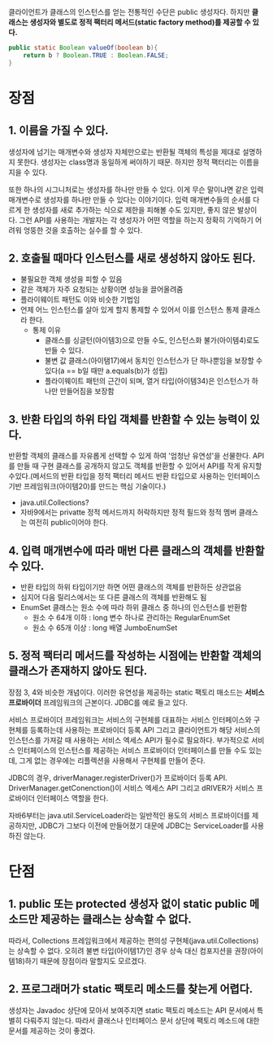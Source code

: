 클라이언트가 클래스의 인스턴스를 얻는 전통적인 수단은 public  생성자다. 
하지만 **클래스는 생성자와 별도로 정적 팩터리 메서드(static factory method)를 제공할 수 있다.**

```java
public static Boolean valueOf(boolean b){
    return b ? Boolean.TRUE : Boolean.FALSE;
}
```

# 장점
## 1. 이름을 가질 수 있다.
생성자에 넘기는 매개변수와 생성자 자체만으로는 반환될 객체의 특성을 제대로 설명하지 못한다. 생성자는 class명과 동일하게 써야하기 때문. 하지만 정적 팩터리는 이름을 지을 수 있다.

또한 하나의 시그니처로는 생성자를 하나만 만들 수 있다.
이게 무슨 말이냐면 같은 입력 매개변수로 생성자를 하나만 만들 수 있다는 이야기이다. 입력 매개변수들의 순서를 다르게 한 생성자를 새로 추가하는 식으로 제한을 피해볼 수도 있지만, 좋지 않은 발상이다. 그런 API를 사용하는 개발자는 각 생성자가 어떤 역할을 하는지 정확히 기억하기 어려워 엉뚱한 것을 호출하는 실수를 할 수 있다.

## 2. 호출될 때마다 인스턴스를 새로 생성하지  않아도 된다.
- 불필요한 객체 생성을 피할 수 있음
- 같은 객체가 자주 요청되는 상황이면 성능을 끌어올려줌
- 플라이웨이트 패턴도 이와 비슷한 기법임
- 언제 어느 인스턴스를 살아 있게 할지 통제할 수 있어서 이를 인스턴스 통제 클래스라 한다.
  - 통제 이유
    - 클래스를 싱글턴(아이템3)으로 만들 수도, 인스턴스화 불가(아이템4)로도 반들 수 있다.
    - 불변 값 클래스(아이탬17)에서 동치인 인스턴스가 단 하나뿐임을 보장할 수 있다(a == b일 때만 a.equals(b)가 성립)
    - 플라이웨이트 패턴의 근간이 되며, 열거 타입(아이템34)은 인스턴스가 하나만 만들어짐을 보장함
  
## 3. 반환 타입의 하위 타입 객체를 반환할 수 있는 능력이 있다.
반환할 객체의 클래스를 자유롭게 선택할 수 있게 하여 '엄청난 유연성'을 선물한다.
API를 만들 때 구현 클래스를 공개하지 않고도 객체를 반환할 수 있어서 API를 작게 유지할 수있다.(메서드의 반환 타입을 정적 팩터리 메서드 반환 타입으로 사용하는 인터페이스 기반 프레임워크(아이템20)를 만드는 핵심 기술이다.)
- java.util.Collections?
- 자바9에서는 privatte 정적 메서드까지 허락하지만 정적 필드와 정적 멤버 클래스는 여전히 public이어야 한다.
  

## 4. 입력 매개변수에 따라 매번 다른 클래스의 객체를 반환할 수 있다.
- 반환 타입의 하위 타입이기만 하면 어떤 클래스의 객체를 반환하든 상관없음
- 심지어 다음 릴리스에서는 또 다른 클래스의 객체를 반환해도 됨
- EnumSet 클래스는 원소 수에 따라 하위 클래스 중 하나의 인스턴스를 반환함
  - 원소 수 64개 이하 : long 변수 하나로 관리하는 RegularEnumSet
  - 원소 수 65개 이상 : long 배열 JumboEnumSet

## 5. 정적 팩터리 메서드를 작성하는 시점에는 반환할 객체의 클래스가 존재하지 않아도 된다.
장점 3, 4와 비슷한 개념이다. 이러한 유연성을 제공하는 static 팩토리 매소드는 **서비스 프로바이더** 프레임워크의 근본이다. JDBC를 예로 들고 있다.

서비스 프로바이더 프레임워크는 서비스의 구현체를 대표하는 서비스 인터페이스와 구현체를 등록하는데 사용하는 프로바이더 등록 API 그리고 클라이언트가 해당 서비스의 인스턴스를 가져갈 때 사용하는 서비스 엑세스 API가 필수로 필요하다. 부가적으로 서비스 인터페이스의 인스턴스를 제공하는 서비스 프로바이더 인터페이스를 만들 수도 있는데, 그게 없는 경우에는 리플렉션을 사용해서 구현체를 만들어 준다.

JDBC의 경우, driverManager.registerDriver()가 프로바이더 등록 API. DriverManager.getConenction()이 서비스 엑세스 API 그리고 dRIVER가 서비스 프로바이더 인터페이스 역할을 한다. 

자바6부터는 java.util.ServiceLoader라는 일반적인 용도의 서비스 프로바이더를 제공하지만, JDBC가 그보다 이전에 만들어졌기 대문에 JDBC는 ServiceLoader를 사용하진 않는다.

# 단점
## 1. public 또는 protected 생성자 없이 static public 메소드만 제공하는 클래스는 상속할 수 없다.
따라서, Collections 프레임워크에서 제공하는 편의성 구현체(java.util.Collections)는 상속할 수 없다. 오히려 불변 타입(아이템17)인 경우 상속 대신 컴포지션을 권장(아이템18)하기 때문에 장점이라 말할지도 모르겠다.

## 2. 프로그래머가 static 팩토리 메소드를 찾는게 어렵다.
생성자는 Javadoc 상단에 모아서 보여주지면 static 팩토리 메소드는 API 문서에서 특별히 다뤄주지 않는다. 따라서 클래스나 인터페이스 문서 상단에 팩토리 메소드에 대한 문서를 제공하는 것이 좋겠다.
